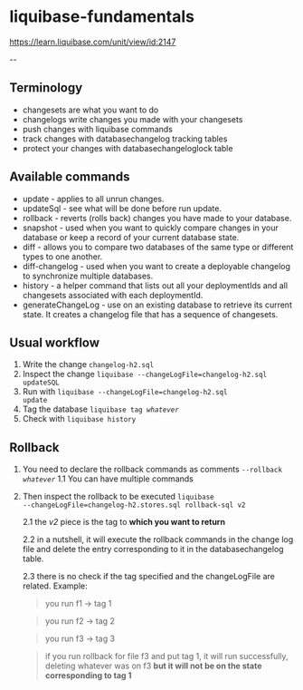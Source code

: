 # liquibase-fundamentals

https://learn.liquibase.com/unit/view/id:2147

--

## Terminology

* changesets are what you want to do
* changelogs write changes you made with your changesets
* push changes with liquibase commands
* track changes with databasechangelog tracking tables
* protect your changes with databasechangeloglock table

## Available commands

* update - applies to all unrun changes.
* updateSql - see what will be done before run update.
* rollback - reverts (rolls back) changes you have made to your database.
* snapshot - used when you want to quickly compare changes in your database or keep a record of your current database state. 
* diff - allows you to compare two databases of the same type or different types to one another.
* diff-changelog - used when you want to create a deployable changelog to synchronize multiple databases. 
* history - a helper command that lists out all your deploymentIds and all changesets associated with each deploymentId. 
* generateChangeLog - use on an existing database to retrieve its current state. It creates a changelog file that has a sequence of changesets.

## Usual workflow

1. Write the change <code>changelog-h2.sql</code>
2. Inspect the change <code>liquibase --changeLogFile=changelog-h2.sql updateSQL</code>
3. Run with <code>liquibase --changeLogFile=changelog-h2.sql update</code>
4. Tag the database <code>liquibase tag *whatever*</code>
5. Check with <code>liquibase history</code>

## Rollback

1. You need to declare the rollback commands as comments <code>--rollback *whatever*</code>
    1.1 You can have multiple commands
2. Then inspect the rollback to be executed <code>liquibase --changeLogFile=changelog-h2.stores.sql rollback-sql v2</code>

    2.1 the *v2* piece is the tag to **which you want to return**

    2.2 in a nutshell, it will execute the rollback commands in the change log file and delete the entry corresponding to it in the databasechangelog table.

    2.3 there is no check if the tag specified and the changeLogFile are related. Example:

    > you run f1 -> tag 1
        
    > you run f2 -> tag 2
        
    > you run f3 -> tag 3
        
    > if you run rollback for file f3 and put tag 1, it will run  successfully, deleting whatever was on f3 **but it will not be on the state corresponding to tag 1**